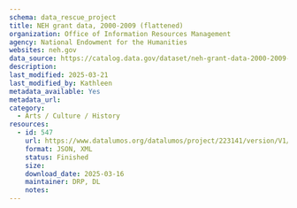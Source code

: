 ```yaml
---
schema: data_rescue_project 
title: NEH grant data, 2000-2009 (flattened)
organization: Office of Information Resources Management
agency: National Endowment for the Humanities
websites: neh.gov
data_source: https://catalog.data.gov/dataset/neh-grant-data-2000-2009-flattened
description: 
last_modified: 2025-03-21
last_modified_by: Kathleen
metadata_available: Yes
metadata_url: 
category:
  - Arts / Culture / History
resources:
  - id: 547
    url: https://www.datalumos.org/datalumos/project/223141/version/V1/view
    format: JSON, XML
    status: Finished
    size: 
    download_date: 2025-03-16
    maintainer: DRP, DL
    notes: 
---
```

